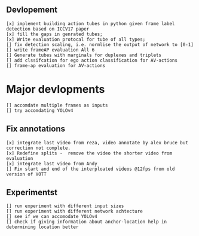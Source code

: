 
## Devlopement
    [x] implement building action tubes in python given frame label detection based on ICCV17 paper
    [x] fill the gaps in genrated tubes;
    [x] Write evaluation protocal for tube of all types;
    [] fix detection scaling, i.e. normlise the output of network to [0-1]
    [] write frameAP evaluation All 6
    [] Generate tubes with marginals for duplexes and triplets
    [] add clssifcation for ego action classification for AV-actions
    [] frame-ap evaluation for AV-actions


# Major devlopments
    [] accomdate multiple frames as inputs 
    [] try accomdating YOLOv4


## Fix annotations

    [x] integrate last video from reza, video annotate by alex bruce but correction not complete.
    [x] Redefine splits -  remove the video the shorter video from evaluation
    [x] integrate last video from Andy
    [] Fix start and end of the interploated videos @12fps from old version of VOTT

## Experimentst

    [] run experiment with different input sizes 
    [] run experiment with different network achtecture
    [] see if we can accomodate YOLOv4
    [] check if giving information about anchor-location help in determining location better
    
